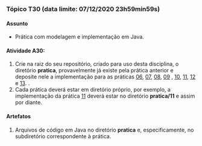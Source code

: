 ### Tópico T30 (data limite: **07/12/2020 23h59min59s**)

#### Assunto

- Prática com modelagem e implementação em Java.

#### Atividade A30:

1. Crie na raiz do seu repositório, criado para uso desta disciplina, o diretório **pratica**, provavelmente já existe pela prática
anterior e deposite nele a implementação para as práticas [06](../pratica/06.md), [07](../pratica/07.md), [08](../pratica/08.md), [09](../pratica/09.md)
, [10](../pratica/10.md), [11](../pratica/11.md), [12](../pratica/12.md) e [13](../pratica/13.md).
.
1. Cada prática deverá estar em diretório próprio, por exemplo, a implementação da prática [11](../pratica/11.md) deverá
estar no diretório **pratica/11** e assim por diante.

#### Artefatos

1. Arquivos de código em Java no diretório **pratica** e, especificamente, no subdiretório correspondente à prática.
